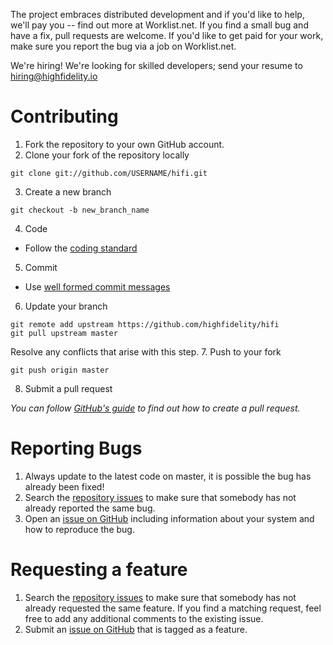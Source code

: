 The project embraces distributed development and if you'd like to help, we'll pay you -- find out more at Worklist.net. If you find a small bug and have a fix, pull requests are welcome. If you'd like to get paid for your work, make sure you report the bug via a job on Worklist.net.

We're hiring! We're looking for skilled developers; send your resume to hiring@highfidelity.io

Contributing
===
1. Fork the repository to your own GitHub account.
2. Clone your fork of the repository locally

  ```
  git clone git://github.com/USERNAME/hifi.git
  ```
3. Create a new branch
  
  ```
  git checkout -b new_branch_name 
  ```
4. Code
  * Follow the [coding standard](https://github.com/highfidelity/hifi/wiki/Coding-Standard)
5. Commit
  * Use [well formed commit messages](http://tbaggery.com/2008/04/19/a-note-about-git-commit-messages.html)
6. Update your branch
  
  ```
  git remote add upstream https://github.com/highfidelity/hifi
  git pull upstream master
  ```
  
  Resolve any conflicts that arise with this step.
7. Push to your fork
  
  ```
  git push origin master
  ```
8. Submit a pull request

  *You can follow [GitHub's guide](https://help.github.com/articles/creating-a-pull-request) to find out how to create a pull request.*
  
Reporting Bugs
===
1. Always update to the latest code on master, it is possible the bug has already been fixed!
2. Search the [repository issues](https://github.com/highfidelity/hifi/issues) to make sure that somebody has not already reported the same bug.
3. Open an [issue on GitHub](https://github.com/highfidelity/hifi/issues) including information about your system and how to reproduce the bug.

Requesting a feature
===
1. Search the [repository issues](https://github.com/highfidelity/hifi/issues) to make sure that somebody has not already requested the same feature. If you find a matching request, feel free to add any additional comments to the existing issue.
2. Submit an [issue on GitHub](https://github.com/highfidelity/hifi/issues) that is tagged as a feature.